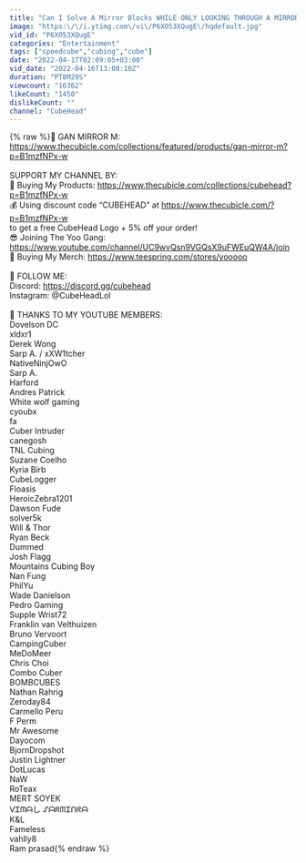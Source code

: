 ```yaml
---
title: "Can I Solve A Mirror Blocks WHILE ONLY LOOKING THROUGH A MIRROR?"
image: "https:\/\/i.ytimg.com\/vi\/P6XO53XQugE\/hqdefault.jpg"
vid_id: "P6XO53XQugE"
categories: "Entertainment"
tags: ["speedcube","cubing","cube"]
date: "2022-04-17T02:09:05+03:00"
vid_date: "2022-04-16T13:00:10Z"
duration: "PT8M29S"
viewcount: "16362"
likeCount: "1450"
dislikeCount: ""
channel: "CubeHead"
---
```

{% raw %}🎲 GAN MIRROR M: <br /><a rel="nofollow" target="blank" href="https://www.thecubicle.com/collections/featured/products/gan-mirror-m?p=B1mzfNPx-w">https://www.thecubicle.com/collections/featured/products/gan-mirror-m?p=B1mzfNPx-w</a><br /><br />SUPPORT MY CHANNEL BY:<br />🧊 Buying My Products: <a rel="nofollow" target="blank" href="https://www.thecubicle.com/collections/cubehead?p=B1mzfNPx-w">https://www.thecubicle.com/collections/cubehead?p=B1mzfNPx-w</a><br />💰 Using discount code “CUBEHEAD” at <a rel="nofollow" target="blank" href="https://www.thecubicle.com/?p=B1mzfNPx-w">https://www.thecubicle.com/?p=B1mzfNPx-w</a><br />to get a free CubeHead Logo + 5% off your order! <br />😎 Joining The Yoo Gang: <a rel="nofollow" target="blank" href="https://www.youtube.com/channel/UC9wvQsn9VGQsX9uFWEuQW4A/join">https://www.youtube.com/channel/UC9wvQsn9VGQsX9uFWEuQW4A/join</a><br />🧢 Buying My Merch: <a rel="nofollow" target="blank" href="https://www.teespring.com/stores/yooooo">https://www.teespring.com/stores/yooooo</a><br /><br />📱 FOLLOW ME:<br />Discord: <a rel="nofollow" target="blank" href="https://discord.gg/cubehead">https://discord.gg/cubehead</a><br />Instagram: @CubeHeadLol<br /><br />🙏 THANKS TO MY YOUTUBE MEMBERS:<br />Dovelson DC<br />xldxr1<br />Derek Wong<br />Sarp A. / xXW1tcher<br />NativeNinjOwO<br />Sarp A.<br />Harford<br />Andres Patrick<br />White wolf gaming<br />cyoubx<br />fa<br />Cuber Intruder<br />canegosh<br />TNL Cubing<br />Suzane Coelho<br />Kyria Birb<br />CubeLogger<br />Floasis<br />HeroicZebra1201<br />Dawson Fude<br />solver5k<br />Will &amp; Thor<br />Ryan Beck<br />Dummed<br />Josh Flagg<br />Mountains Cubing Boy<br />Nan Fung<br />PhilYu<br />Wade Danielson<br />Pedro Gaming<br />Supple Wrist72<br />Franklin van Velthuizen<br />Bruno Vervoort<br />CampingCuber<br />MeDoMeer<br />Chris Choi<br />Combo Cuber<br />BOMBCUBES<br />Nathan Rahrig<br />Zeroday84<br />Carmello Peru<br />F Perm<br />Mr Awesome<br />Dayocom<br />BjornDropshot<br />Justin Lightner<br />DotLucas<br />NaW<br />RoTeax<br />MERT SOYEK<br />ᐯᏆᗰᗩし ᔑᗩᖇᗰᏆᑎᖇᗩ<br />K&amp;L<br />Fameless<br />vahlly8<br />Ram prasad{% endraw %}
